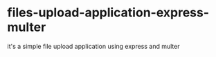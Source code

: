 # files-upload-application-express-multer
it's a simple file upload application using express and multer
